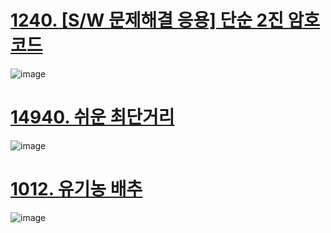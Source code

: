 # [1240. [S/W 문제해결 응용] 단순 2진 암호코드](https://swexpertacademy.com/main/code/problem/problemDetail.do?contestProbId=AV15FZuqAL4CFAYD)

![image](https://github.com/user-attachments/assets/c57a82d6-85a9-425a-8b20-648bfab76c10)

# [14940. 쉬운 최단거리](https://www.acmicpc.net/problem/14940)

![image](https://github.com/user-attachments/assets/473d39d4-a834-4818-bdfb-cb4ec0434abc)

# [1012. 유기농 배추](https://www.acmicpc.net/problem/1012)

![image](https://github.com/user-attachments/assets/d262e864-36ff-4d47-b598-a4bc96bece06)
